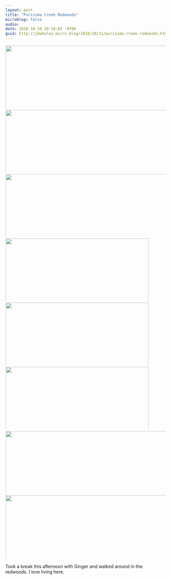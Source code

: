 ```yaml
---
layout: post
title: "Purisima Creek Redwoods"
microblog: false
audio: 
date: 2018-10-10 18:18:03 -0700
guid: http://jbwhaley.micro.blog/2018/10/11/purisima-creek-redwoods.html
---
```



<a href="http://www.jarrodwhaley.com/uploads/2018/7fae7b34a0.jpg"><img src="http://www.jarrodwhaley.com/uploads/2018/7fae7b34a0.jpg" width="449" height="600" style="display: inline-block; max-height: 200px; width: auto; padding: 1px;" class="sunlit_image" /></a><a href="http://www.jarrodwhaley.com/uploads/2018/ff29784589.jpg"><img src="http://www.jarrodwhaley.com/uploads/2018/ff29784589.jpg" width="449" height="600" style="display: inline-block; max-height: 200px; width: auto; padding: 1px;" class="sunlit_image" /></a><a href="http://www.jarrodwhaley.com/uploads/2018/7f849778e5.jpg"><img src="http://www.jarrodwhaley.com/uploads/2018/7f849778e5.jpg" width="449" height="600" style="display: inline-block; max-height: 200px; width: auto; padding: 1px;" class="sunlit_image" /></a><a href="http://www.jarrodwhaley.com/uploads/2018/2a9f2e141c.jpg"><img src="http://www.jarrodwhaley.com/uploads/2018/2a9f2e141c.jpg" width="600" height="449" style="display: inline-block; max-height: 200px; width: auto; padding: 1px;" class="sunlit_image" /></a><a href="http://www.jarrodwhaley.com/uploads/2018/65102b7358.jpg"><img src="http://www.jarrodwhaley.com/uploads/2018/65102b7358.jpg" width="600" height="449" style="display: inline-block; max-height: 200px; width: auto; padding: 1px;" class="sunlit_image" /></a><a href="http://www.jarrodwhaley.com/uploads/2018/f8dc12ae20.jpg"><img src="http://www.jarrodwhaley.com/uploads/2018/f8dc12ae20.jpg" width="600" height="449" style="display: inline-block; max-height: 200px; width: auto; padding: 1px;" class="sunlit_image" /></a><a href="http://www.jarrodwhaley.com/uploads/2018/be2aeeef56.jpg"><img src="http://www.jarrodwhaley.com/uploads/2018/be2aeeef56.jpg" width="449" height="600" style="display: inline-block; max-height: 200px; width: auto; padding: 1px;" class="sunlit_image" /></a><a href="http://www.jarrodwhaley.com/uploads/2018/44dc072bff.jpg"><img src="http://www.jarrodwhaley.com/uploads/2018/44dc072bff.jpg" width="450" height="600" style="display: inline-block; max-height: 200px; width: auto; padding: 1px;" class="sunlit_image" /></a>

Took a break this afternoon with Ginger and walked around in the redwoods. I love living here.

